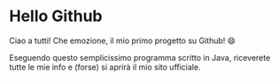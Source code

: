 # Hello Github
Ciao a tutti! Che emozione, il mio primo progetto su Github! 😄

Eseguendo questo semplicissimo programma scritto in Java, riceverete tutte le mie info e (forse) si aprirà il mio sito ufficiale.
<!--stackedit_data:
eyJoaXN0b3J5IjpbMTg1NjcwMjAwNl19
-->